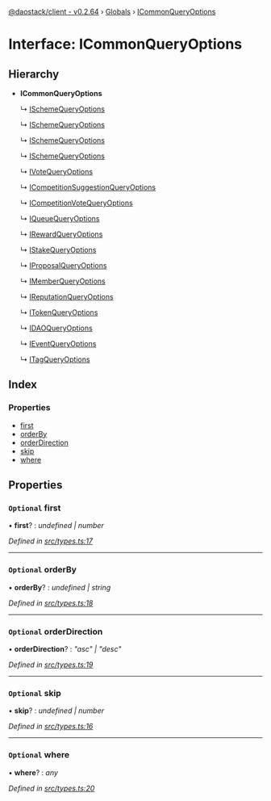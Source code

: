 [@daostack/client - v0.2.64](../README.md) › [Globals](../globals.md) › [ICommonQueryOptions](icommonqueryoptions.md)

# Interface: ICommonQueryOptions

## Hierarchy

* **ICommonQueryOptions**

  ↳ [ISchemeQueryOptions](ischemequeryoptions.md)

  ↳ [ISchemeQueryOptions](ischemequeryoptions.md)

  ↳ [ISchemeQueryOptions](ischemequeryoptions.md)

  ↳ [ISchemeQueryOptions](ischemequeryoptions.md)

  ↳ [IVoteQueryOptions](ivotequeryoptions.md)

  ↳ [ICompetitionSuggestionQueryOptions](icompetitionsuggestionqueryoptions.md)

  ↳ [ICompetitionVoteQueryOptions](icompetitionvotequeryoptions.md)

  ↳ [IQueueQueryOptions](iqueuequeryoptions.md)

  ↳ [IRewardQueryOptions](irewardqueryoptions.md)

  ↳ [IStakeQueryOptions](istakequeryoptions.md)

  ↳ [IProposalQueryOptions](iproposalqueryoptions.md)

  ↳ [IMemberQueryOptions](imemberqueryoptions.md)

  ↳ [IReputationQueryOptions](ireputationqueryoptions.md)

  ↳ [ITokenQueryOptions](itokenqueryoptions.md)

  ↳ [IDAOQueryOptions](idaoqueryoptions.md)

  ↳ [IEventQueryOptions](ieventqueryoptions.md)

  ↳ [ITagQueryOptions](itagqueryoptions.md)

## Index

### Properties

* [first](icommonqueryoptions.md#optional-first)
* [orderBy](icommonqueryoptions.md#optional-orderby)
* [orderDirection](icommonqueryoptions.md#optional-orderdirection)
* [skip](icommonqueryoptions.md#optional-skip)
* [where](icommonqueryoptions.md#optional-where)

## Properties

### `Optional` first

• **first**? : *undefined | number*

*Defined in [src/types.ts:17](https://github.com/daostack/client/blob/9d69996/src/types.ts#L17)*

___

### `Optional` orderBy

• **orderBy**? : *undefined | string*

*Defined in [src/types.ts:18](https://github.com/daostack/client/blob/9d69996/src/types.ts#L18)*

___

### `Optional` orderDirection

• **orderDirection**? : *"asc" | "desc"*

*Defined in [src/types.ts:19](https://github.com/daostack/client/blob/9d69996/src/types.ts#L19)*

___

### `Optional` skip

• **skip**? : *undefined | number*

*Defined in [src/types.ts:16](https://github.com/daostack/client/blob/9d69996/src/types.ts#L16)*

___

### `Optional` where

• **where**? : *any*

*Defined in [src/types.ts:20](https://github.com/daostack/client/blob/9d69996/src/types.ts#L20)*
